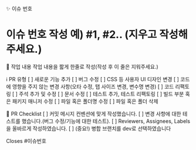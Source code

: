 ✨ 이슈 번호
# 이슈 번호 작성 예) #1, #2.. (지우고 작성해주세요.)

📄 작업 내용
작업 내용을 짧게 한줄로 작성(작성 후 이 줄은 지워주세요.)

ℹ️ PR 유형
[ ] 새로운 기능 추가
[ ] 버그 수정
[ ] CSS 등 사용자 UI 디자인 변경
[ ] 코드에 영향을 주지 않는 변경 사항(오타 수정, 탭 사이즈 변경, 변수명 변경)
[ ] 코드 리팩토링
[ ] 주석 추가 및 수정
[ ] 문서 수정
[ ] 테스트 추가, 테스트 리팩토링
[ ] 빌드 부분 혹은 패키지 매니저 수정
[ ] 파일 혹은 폴더명 수정
[ ] 파일 혹은 폴더 삭제

📌 PR Checklist
[ ] 커밋 메시지 컨벤션에 맞게 작성했습니다.
[ ] 변경 사항에 대한 테스트를 했습니다.(버그 수정/기능에 대한 테스트).
[ ] Reviewers, Assignees, Labels 을 올바르게 작성하였습니다.
[ ] (중요!) 병합 브랜치를 dev로 선택하였습니다

Closes #이슈번호